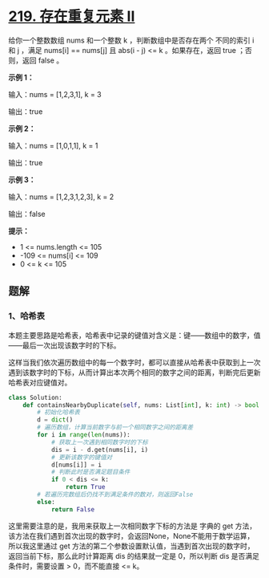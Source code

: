# [219. 存在重复元素 II](https://leetcode-cn.com/problems/contains-duplicate-ii/)

给你一个整数数组 nums 和一个整数 k ，判断数组中是否存在两个 不同的索引 i 和 j ，满足 nums[i] == nums[j] 且 abs(i - j) <= k 。如果存在，返回 true ；否则，返回 false 。

**示例 1：**

输入：nums = [1,2,3,1], k = 3

输出：true

**示例 2：**

输入：nums = [1,0,1,1], k = 1

输出：true

**示例 3：**

输入：nums = [1,2,3,1,2,3], k = 2

输出：false

**提示：**

- 1 <= nums.length <= 105
- -109 <= nums[i] <= 109
- 0 <= k <= 105

## 题解

### 1、哈希表

本题主要思路是哈希表，哈希表中记录的键值对含义是：键——数组中的数字，值——最后一次出现该数字时的下标。

这样当我们依次遍历数组中的每一个数字时，都可以直接从哈希表中获取到上一次遇到该数字时的下标，从而计算出本次两个相同的数字之间的距离，判断完后更新哈希表对应键值对。

```python
class Solution:
    def containsNearbyDuplicate(self, nums: List[int], k: int) -> bool:
        # 初始化哈希表
        d = dict()
        # 遍历数组，计算当前数字与前一个相同数字之间的距离差
        for i in range(len(nums)):
            # 获取上一次遇到相同数字时的下标
            dis = i - d.get(nums[i], i)
            # 更新该数字的键值对
            d[nums[i]] = i
            # 判断此时是否满足题目条件
            if 0 < dis <= k:
                return True
        # 若遍历完数组后仍找不到满足条件的数对，则返回False
        else:
            return False
```

这里需要注意的是，我用来获取上一次相同数字下标的方法是 字典的 get 方法，该方法在我们遇到首次出现的数字时，会返回None，None不能用于数学运算，所以我这里通过 get 方法的第二个参数设置默认值，当遇到首次出现的数字时，返回当前下标，那么此时计算距离 dis 的结果就一定是 0，所以判断 dis 是否满足条件时，需要设置 > 0，而不能直接 <= k。